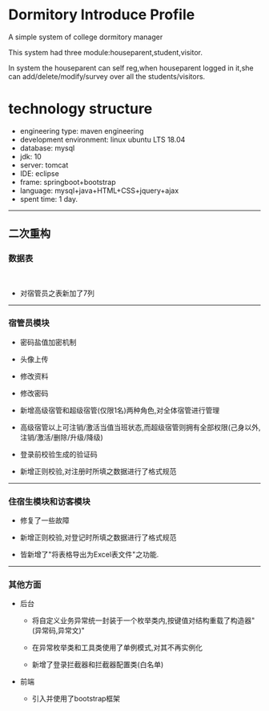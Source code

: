 # Dormitory Introduce Profile
A simple system of college dormitory manager

This system had three module:houseparent,student,visitor.

In system the houseparent can self reg,when houseparent logged in it,she can add/delete/modify/survey over all the students/visitors.


# technology structure
- engineering type: maven engineering
- development environment: linux ubuntu LTS 18.04
- database: mysql
- jdk: 10
- server: tomcat
- IDE: eclipse
- frame: springboot+bootstrap
- language: mysql+java+HTML+CSS+jquery+ajax
- spent time: 1 day.

-----------------------------------------------------------------------------------------------------------

## 二次重构

### 数据表

<br>

* 对宿管员之表新加了7列

------------------------------------------------------


### 宿管员模块

* 密码盐值加密机制

* 头像上传

* 修改资料

* 修改密码

* 新增高级宿管和超级宿管(仅限1名)两种角色,对全体宿管进行管理

* 高级宿管以上可注销/激活当值当班状态,而超级宿管则拥有全部权限(己身以外,注销/激活/删除/升级/降级)

* 登录前校验生成的验证码

* 新增正则校验,对注册时所填之数据进行了格式规范
------------------------------------------------------


### 住宿生模块和访客模块

* 修复了一些故障

* 新增正则校验,对登记时所填之数据进行了格式规范

* 皆新增了"将表格导出为Excel表文件"之功能.
------------------------------------------------------
### 其他方面

+ 后台

	* 将自定义业务异常统一封装于一个枚举类内,按键值对结构重载了构造器"(异常码,异常文)"

	* 在异常枚举类和工具类使用了单例模式,对其不再实例化
	
	* 新增了登录拦截器和拦截器配置类(白名单)
	
+ 前端
	
	* 引入并使用了bootstrap框架
